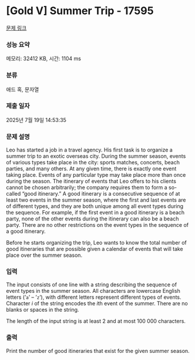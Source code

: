 # [Gold V] Summer Trip - 17595 

[문제 링크](https://www.acmicpc.net/problem/17595) 

### 성능 요약

메모리: 32412 KB, 시간: 1104 ms

### 분류

애드 혹, 문자열

### 제출 일자

2025년 7월 19일 14:53:35

### 문제 설명

<p>Leo has started a job in a travel agency. His first task is to organize a summer trip to an exotic overseas city. During the summer season, events of various types take place in the city: sports matches, concerts, beach parties, and many others. At any given time, there is exactly one event taking place. Events of any particular type may take place more than once during the season. The itinerary of events that Leo offers to his clients cannot be chosen arbitrarily; the company requires them to form a so-called “good itinerary.” A good itinerary is a consecutive sequence of at least two events in the summer season, where the first and last events are of different types, and they are both unique among all event types during the sequence. For example, if the first event in a good itinerary is a beach party, none of the other events during the itinerary can also be a beach party. There are no other restrictions on the event types in the sequence of a good itinerary.</p>

<p>Before he starts organizing the trip, Leo wants to know the total number of good itineraries that are possible given a calendar of events that will take place over the summer season.</p>

### 입력 

 <p>The input consists of one line with a string describing the sequence of event types in the summer season. All characters are lowercase English letters (’<code>a</code>’ – ’<code>z</code>’), with different letters represent different types of events. Character <em>i</em> of the string encodes the <em>i</em>th event of the summer. There are no blanks or spaces in the string.</p>

<p>The length of the input string is at least 2 and at most 100 000 characters.</p>

### 출력 

 <p>Print the number of good itineraries that exist for the given summer season.</p>

